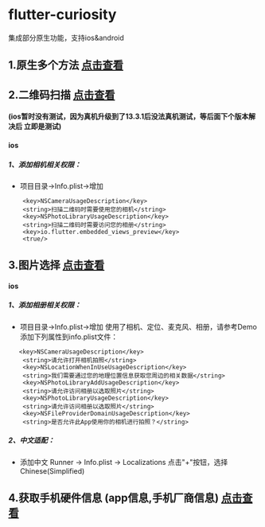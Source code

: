 # flutter-curiosity
集成部分原生功能，支持ios&amp;android

## 1.原生多个方法 [点击查看](./lib/utils/NativeUtils.dart)

## 2.二维码扫描 [点击查看](./lib/scanner) 
#### (ios暂时没有测试，因为真机升级到了13.3.1后没法真机测试，等后面下个版本解决后 立即是测试)
#### ios
##### 1、添加相机相关权限：

- 项目目录->Info.plist->增加

```
	<key>NSCameraUsageDescription</key>
	<string>扫描二维码时需要使用您的相机</string>
	<key>NSPhotoLibraryUsageDescription</key>
	<string>扫描二维码时需要访问您的相册</string>
    <key>io.flutter.embedded_views_preview</key>
    <true/>
```
## 3.图片选择 [点击查看](./lib/gallery/PicturePicker.dart)
#### ios
##### 1、添加相册相关权限：

- 项目目录->Info.plist->增加
使用了相机、定位、麦克风、相册，请参考Demo添加下列属性到info.plist文件：

```
   <key>NSCameraUsageDescription</key>    
    <string>请允许打开相机拍照</string>
    <key>NSLocationWhenInUseUsageDescription</key>
	<string>我们需要通过您的地理位置信息获取您周边的相关数据</string>
	<key>NSPhotoLibraryAddUsageDescription</key>
	<string>请允许访问相册以选取照片</string>
	<key>NSPhotoLibraryUsageDescription</key>
	<string>请允许访问相册以选取照片</string>
	<key>NSFileProviderDomainUsageDescription</key>
	<string>是否允许此App使用你的相机进行拍照？</string>
```

##### 2、中文适配：    
- 添加中文 Runner -> Info.plist -> Localizations 点击"+"按钮，选择Chinese(Simplified)

## 4.获取手机硬件信息 (app信息,手机厂商信息) [点击查看](./lib/appinfo/AppInfo.dart)


